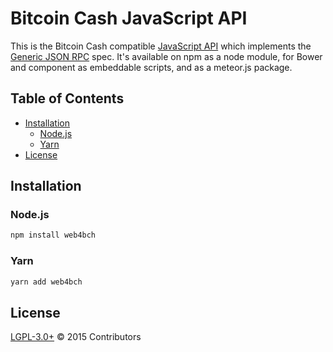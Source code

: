 # Bitcoin Cash JavaScript API

This is the Bitcoin Cash compatible [JavaScript API](https://github.com/ethereum/wiki/wiki/JavaScript-API)
which implements the [Generic JSON RPC](https://github.com/ethereum/wiki/wiki/JSON-RPC) spec. It's available on npm as a node module, for Bower and component as embeddable scripts, and as a meteor.js package.

## Table of Contents

- [Installation](#installation)
  - [Node.js](#nodejs)
  - [Yarn](#yarn)
- [License](#license)

## Installation

### Node.js

```bash
npm install web4bch
```

### Yarn

```bash
yarn add web4bch
```

## License

[LGPL-3.0+](LICENSE.md) © 2015 Contributors
